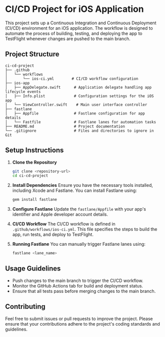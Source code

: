 # CI/CD Project for iOS Application

This project sets up a Continuous Integration and Continuous Deployment (CI/CD) environment for an iOS application. The workflow is designed to automate the process of building, testing, and deploying the app to TestFlight whenever changes are pushed to the main branch.

## Project Structure

```
ci-cd-project
├── .github
│   └── workflows
│       └── ios-ci.yml        # CI/CD workflow configuration
├── ios-app
│   ├── AppDelegate.swift      # Application delegate handling app lifecycle events
│   ├── Info.plist             # Configuration settings for the iOS app
│   └── ViewController.swift    # Main user interface controller
├── fastlane
│   ├── Appfile                # Fastlane configuration for app details
│   └── Fastfile               # Fastlane lanes for automation tasks
├── README.md                  # Project documentation
└── .gitignore                 # Files and directories to ignore in Git
```

## Setup Instructions

1. **Clone the Repository**
   ```bash
   git clone <repository-url>
   cd ci-cd-project
   ```

2. **Install Dependencies**
   Ensure you have the necessary tools installed, including Xcode and Fastlane. You can install Fastlane using:
   ```bash
   gem install fastlane
   ```

3. **Configure Fastlane**
   Update the `fastlane/Appfile` with your app's identifier and Apple developer account details.

4. **CI/CD Workflow**
   The CI/CD workflow is defined in `.github/workflows/ios-ci.yml`. This file specifies the steps to build the app, run tests, and deploy to TestFlight.

5. **Running Fastlane**
   You can manually trigger Fastlane lanes using:
   ```bash
   fastlane <lane_name>
   ```

## Usage Guidelines

- Push changes to the main branch to trigger the CI/CD workflow.
- Monitor the GitHub Actions tab for build and deployment status.
- Ensure that all tests pass before merging changes to the main branch.

## Contributing

Feel free to submit issues or pull requests to improve the project. Please ensure that your contributions adhere to the project's coding standards and guidelines.